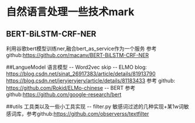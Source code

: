 # 自然语言处理一些技术mark


## BERT-BiLSTM-CRF-NER
   利用谷歌bert模型训练ner,融合bert_as_service作为一个服务
   参考github:https://github.com/macanv/BERT-BiLSTM-CRF-NER




##LangueModel 语言模型
    -- Word2vec skip
    -- ELMO
       blog:    https://blog.csdn.net/sinat_26917383/article/details/81913790
                https://blog.csdn.net/jeryjeryjery/article/details/81183433
       参考 github:  https://github.com/Rokid/ELMo-chinese
    -- BERT 参考github:https://github.com/google-research/bert



##utils 工具类以及一些小工具实现
    -- filter.py
        敏感词过滤的几种实现+某1w词敏感词库，参考github:https://github.com/observerss/textfilter

